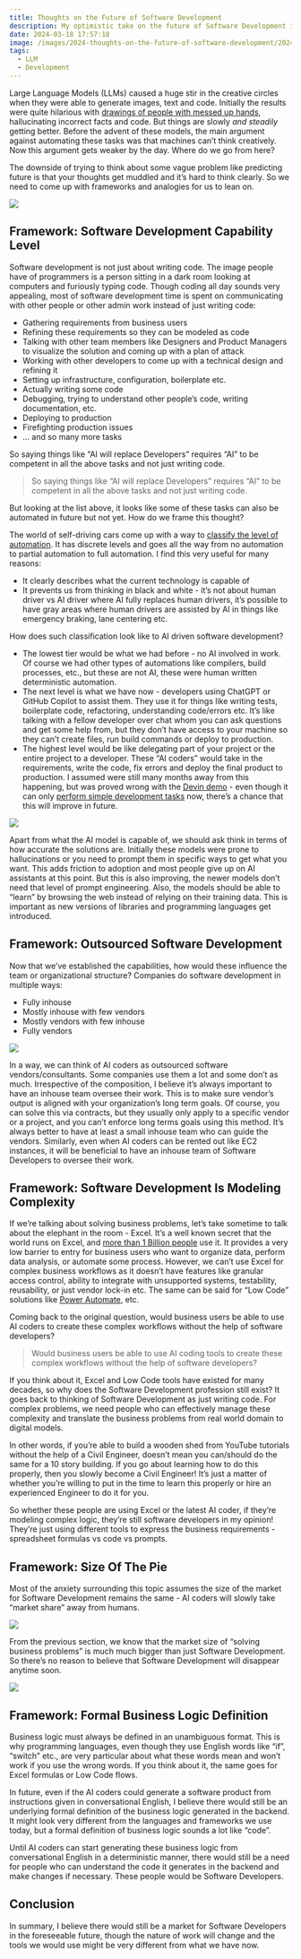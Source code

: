 ```yaml
---
title: Thoughts on the Future of Software Development
description: My optimistic take on the future of Software Development in the age of AI. 
date: 2024-03-18 17:57:18
image: /images/2024-thoughts-on-the-future-of-software-development/2024-thoughts-on-the-future-of-software-development.png
tags:
  - LLM
  - Development
---
```

Large Language Models (LLMs) caused a huge stir in the creative circles when they were able to generate images, text and code. Initially the results were quite hilarious with [drawings of people with messed up hands](https://twitter.com/weirddalle/status/1617240690290839553), hallucinating incorrect facts and code. But things are slowly *and steadily* getting better. Before the advent of these models, the main argument against automating these tasks was that machines can’t think creatively. Now this argument gets weaker by the day. Where do we go from here?

The downside of trying to think about some vague problem like predicting future is that your thoughts get muddled and it’s hard to think clearly. So we need to come up with frameworks and analogies for us to lean on. 

![](/images/2024-thoughts-on-the-future-of-software-development/2024-thoughts-on-the-future-of-software-development.png)

## Framework: Software Development Capability Level

Software development is not just about writing code. The image people have of programmers is a person sitting in a dark room looking at computers and furiously typing code. Though coding all day sounds very appealing, most of software development time is spent on communicating with other people or other admin work instead of just writing code: 

- Gathering requirements from business users
- Refining these requirements so they can be modeled as code
- Talking with other team members like Designers and Product Managers to visualize the solution and coming up with a plan of attack
- Working with other developers to come up with a technical design and refining it
- Setting up infrastructure, configuration, boilerplate etc.
- Actually writing some code
- Debugging, trying to understand other people’s code, writing documentation, etc.
- Deploying to production
- Firefighting production issues
- … and so many more tasks

So saying things like “AI will replace Developers” requires “AI” to be competent in all the above tasks and not just writing code.

> So saying things like “AI will replace Developers” requires “AI” to be competent in all the above tasks and not just writing code.

But looking at the list above, it looks like some of these tasks can also be automated in future but not yet. How do we frame this thought? 

The world of self-driving cars come up with a way to [classify the level of automation](https://en.wikipedia.org/wiki/Self-driving_car#Classifications). It has discrete levels and goes all the way from no automation to partial automation to full automation. I find this very useful for many reasons:

- It clearly describes what the current technology is capable of
- It prevents us from thinking in black and white - it’s not about human driver vs AI driver where AI fully replaces human drivers, it’s possible to have gray areas where human drivers are assisted by AI in things like emergency braking, lane centering etc.

How does such classification look like to AI driven software development?

- The lowest tier would be what we had before - no AI involved in work. Of course we had other types of automations like compilers, build processes, etc., but these are not AI, these were human written deterministic automation.
- The next level is what we have now - developers using ChatGPT or GitHub Copilot to assist them. They use it for things like writing tests, boilerplate code, refactoring, understanding code/errors etc. It’s like talking with a fellow developer over chat whom you can ask questions and get some help from, but they don’t have access to your machine so they can’t create files, run build commands or deploy to production.
- The highest level would be like delegating part of your project or the entire project to a developer. These “AI coders” would take in the requirements, write the code, fix errors and deploy the final product to production. I assumed were still many months away from this happening, but was proved wrong with the [Devin demo](https://www.youtube.com/watch?v=fjHtjT7GO1c) - even though it can only [perform simple development tasks](https://favtutor.com/articles/devin-ai-early-insights/) now, there’s a chance that this will improve in future.

![](/images/2024-thoughts-on-the-future-of-software-development/2024-thoughts-on-the-future-of-software-development-01.png)

Apart from what the AI model is capable of, we should ask think in terms of how accurate the solutions are. Initially these models were prone to hallucinations or you need to prompt them in specific ways to get what you want. This adds friction to adoption and most people give up on AI assistants at this point. But this is also improving, the newer models don’t need that level of prompt engineering. Also, the models should be able to “learn” by browsing the web instead of relying on their training data. This is important as new versions of libraries and programming languages get introduced. 

## Framework: Outsourced Software Development

Now that we’ve established the capabilities, how would these influence the team or organizational structure? Companies do software development in multiple ways:

- Fully inhouse
- Mostly inhouse with few vendors
- Mostly vendors with few inhouse
- Fully vendors

![](/images/2024-thoughts-on-the-future-of-software-development/2024-thoughts-on-the-future-of-software-development-02.png)

In a way, we can think of AI coders as outsourced software vendors/consultants. Some companies use them a lot and some don’t as much. Irrespective of the composition, I believe it’s always important to have an inhouse team oversee their work. This is to make sure vendor’s output is aligned with your organization’s long term goals. Of course, you can solve this via contracts, but they usually only apply to a specific vendor or a project, and you can’t enforce long terms goals using this method. It’s always better to have at least a small inhouse team who can guide the vendors. Similarly, even when AI coders can be rented out like EC2 instances, it will be beneficial to have an inhouse team of Software Developers to oversee their work.

## Framework: Software Development Is Modeling Complexity

If we’re talking about solving business problems, let’s take sometime to talk about the elephant in the room - Excel. It’s a well known secret that the world runs on Excel, and [more than 1 Billion people](https://news.microsoft.com/speeches/satya-nadella-and-terry-myerson-build-2016/) use it. It provides a very low barrier to entry for business users who want to organize data, perform data analysis, or automate some process. However, we can’t use Excel for complex business workflows as it doesn’t have features like granular access control, ability to integrate with unsupported systems, testability, reusability, or just vendor lock-in etc. The same can be said for “Low Code” solutions like [Power Automate](https://www.microsoft.com/en-us/power-platform/products/power-automate), etc.

Coming back to the original question, would business users be able to use AI coders to create these complex workflows without the help of software developers?

> Would business users be able to use AI coding tools to create these complex workflows without the help of software developers?

If you think about it, Excel and Low Code tools have existed for many decades, so why does the Software Development profession still exist? It goes back to thinking of Software Development as just writing code. For complex problems, we need people who can effectively manage these complexity and translate the business problems from real world domain to digital models. 

In other words, if you’re able to build a wooden shed from YouTube tutorials without the help of a Civil Engineer, doesn’t mean you can/should do the same for a 10 story building. If you go about learning how to do this properly, then you slowly become a Civil Engineer! It’s just a matter of whether you’re willing to put in the time to learn this properly or hire an experienced Engineer to do it for you. 

So whether these people are using Excel or the latest AI coder, if they’re modeling complex logic, they’re still software developers in my opinion! They’re just using different tools to express the business requirements - spreadsheet formulas vs code vs prompts. 

## Framework: Size Of The Pie

Most of the anxiety surrounding this topic assumes the size of the market for Software Development remains the same - AI coders will slowly take “market share” away from humans. 

![](/images/2024-thoughts-on-the-future-of-software-development/2024-thoughts-on-the-future-of-software-development-03.png)

From the previous section, we know that the market size of “solving business problems” is much much bigger than just Software Development. So there’s no reason to believe that Software Development will disappear anytime soon.

![](/images/2024-thoughts-on-the-future-of-software-development/2024-thoughts-on-the-future-of-software-development-04.png)

## Framework: Formal Business Logic Definition

Business logic must always be defined in an unambiguous format. This is why programming languages, even though they use English words like “if”, “switch” etc., are very particular about what these words mean and won’t work if you use the wrong words. If you think about it, the same goes for Excel formulas or Low Code flows. 

In future, even if the AI coders could generate a software product from instructions given in conversational English, I believe there would still be an underlying formal definition of the business logic generated in the backend. It might look very different from the languages and frameworks we use today, but a formal definition of business logic sounds a lot like “code”. 

Until AI coders can start generating these business logic from conversational English in a deterministic manner, there would still be a need for people who can understand the code it generates in the backend and make changes if necessary. These people would be Software Developers. 

## Conclusion

In summary, I believe there would still be a market for Software Developers in the foreseeable future, though the nature of work will change and the tools we would use might be very different from what we have now.
